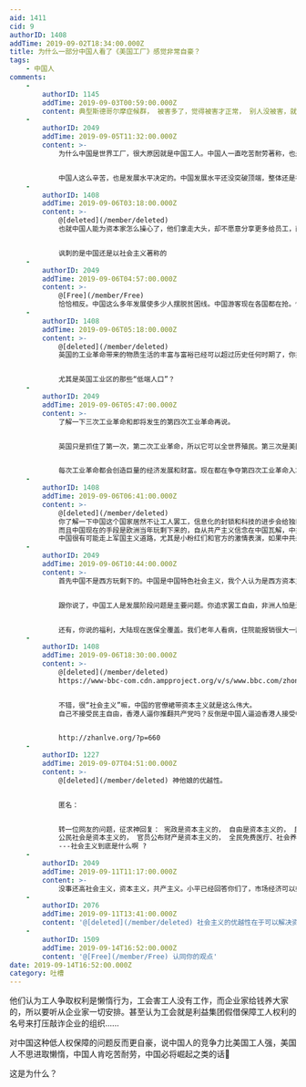```yaml
---
aid: 1411
cid: 9
authorID: 1408
addTime: 2019-09-02T18:34:00.000Z
title: 为什么一部分中国人看了《美国工厂》感觉非常自豪？
tags:
    - 中国人
comments:
    -
        authorID: 1145
        addTime: 2019-09-03T00:59:00.000Z
        content: 典型斯德哥尔摩症候群， 被害多了，觉得被害才正常， 别人没被害，就都是不正常
    -
        authorID: 2049
        addTime: 2019-09-05T11:32:00.000Z
        content: >-
            为什么中国是世界工厂，很大原因就是中国工人。中国人一直吃苦耐劳著称，也是我们比外国人的优势。中国人不在乎加班，在乎的是加班费。


            中国人这么辛苦，也是发展水平决定的。中国发展水平还没突破顶端，整体还是在中低端。不可能有那么大的利益，所以很多都是辛苦钱。等中国也能用人民币，石油，大飞机，芯片等可以收割全世界了。中国工人也可以轻松了。欧美在这个阶段一样辛苦。他们为何要用人权，自由，民主宣传说中国问题，这些东西能当饭吃？能过上幸福生活？我看不能。还是要一个稳定的发展环境，辛勤的劳动大众，实干兴国。中美为何贸易战，目的还不是阻止中国崛起，掏空中国产业。当然我说的是大环境，个别黑心商人，严重压迫不能说明大环境问题。
    -
        authorID: 1408
        addTime: 2019-09-06T03:18:00.000Z
        content: >-
            @[deleted](/member/deleted)
            也就中国人能为资本家怎么操心了，他们拿走大头，却不愿意分享更多给员工，而是自己享受贿赂官员走后路，方便自己的项目工程能更好批准。


            讽刺的是中国还是以社会主义著称的
    -
        authorID: 2049
        addTime: 2019-09-06T04:57:00.000Z
        content: >-
            @[Free](/member/Free)
            恰恰相反。中国这么多年发展使多少人摆脱贫困线。中国游客现在各国都在抢。恰恰说明中国人有钱了。还有中国现在正在搞的扶贫政策。中国大学学费低，即使没钱上学的也很容易无息贷款轻松完成学业，高考保证了穷人也能有上升通道。你要说大资本家，我看香港贫富差距比大陆大多了吧，美国就更不用说了。美国富人区和贫民区了解一下，很多地区晚上都不敢出门。中国社会主义本来追究的就是公平，做的也的确比西方好很多。为何就是抱着固有的想法，不愿意考虑一下。
    -
        authorID: 1408
        addTime: 2019-09-06T05:18:00.000Z
        content: >-
            @[deleted](/member/deleted)
            英国的工业革命带来的物质生活的丰富与富裕已经可以超过历史任何时期了，你共的精神导师为什么还要“可怜”这些底层呢？


            尤其是英国工业区的那些“低端人口”？
    -
        authorID: 2049
        addTime: 2019-09-06T05:47:00.000Z
        content: >-
            了解一下三次工业革命和即将发生的第四次工业革命再说。


            英国只是抓住了第一次，第二次工业革命，所以它可以全世界殖民。第三次是美国抓住了。所以它是世界霸权。


            每次工业革命都会创造巨量的经济发展和财富。现在都在争夺第四次工业革命入场卷。知道为啥美国搞华为，因为5G很有可能带来一次工业革命。像大陆为何共享单车，滴滴打车，外卖，移动支付发展的好。就是因为大陆4G网络发展的好的。不管是偏远地区，还是地铁里面。信号覆盖率，基站数量全球第一。5G将带来更多产业和发展。再加一句这也是你口中的独裁政府搞的。了解下欧美偏远地区没信号，地铁没信号的故事。
    -
        authorID: 1408
        addTime: 2019-09-06T06:41:00.000Z
        content: >-
            @[deleted](/member/deleted)
            你了解一下中国这个国家居然不让工人罢工，信息化的封锁和科技的进步会给独裁者更好对人民权利更加肆无忌惮的侵犯，况且没有良好的社会福利制度，就连美国这种非福利国家都不能赶上，更别提欧洲部分国家了。
            而且中国现在的手段是欧洲当年玩剩下来的，自从共产主义信念在中国瓦解，中共已然开始渲染民族主义情怀来感染国民，而民族主义这个产物可以帮助独裁者更好把矛盾转移国外，而忽视国内矛盾和共产党自身这个特权阶层。
            中国很有可能走上军国主义道路，尤其是小粉红们和官方的激情表演，如果中共未来统治出现重大政治危机，必然是帝国化军事化的利用台湾南海等问题来维系自己统治，转嫁国内矛盾，就像当年的阿根廷独裁者一样。
    -
        authorID: 2049
        addTime: 2019-09-06T10:44:00.000Z
        content: >-
            首先中国不是西方玩剩下的。中国是中国特色社会主义，我个人认为是西方资本主义和社会主义结合的一种制度。目前这个制度我看到的是比西方纯资本主义更有优越性。国企可以保证国家稳定，私企可以增加经济活力。比如中国土地都归国家所有，中国土地价格也高，卖地钱政府拿来建学校，修路等公共设施。而西方土地私有，钱都归个人所有。很多不列举，中国制度好就是能集中力量办大事。


            跟你说了，中国工人是发展阶段问题是主要问题。你追求罢工自由，非洲人怕是连工作都没有吧。美国可以自由罢工，我看工厂也没有了吧。先解决温饱问题，再是福利。


            还有，你说的福利，大陆现在医保全覆盖。我们老年人看病，住院能报销很大一部分比例（很多年轻都没交过医保，后来只是交了很少的钱偶）。60以后的老年人，即使没交过社保的，也会发一些钱的。这不都是国家的福利。国家在一步步进步，不可能从40年前，一穷二白，一下比过西方发达国家吧。这不都在进步吗？因为这能一棍子打死？如果按你的标准，怕是其他让人民生活在贫困线下的国家，更应该被干掉吧。然后全球只剩下西方国家了？他们之所以福利好，就是因为占了高端产业，一架飞机卖多少钱。等中国大飞机等高端产业都起来了。哪里还有他们的福利啊。福利好的欧洲，怎么出了欧猪几国啊？
    -
        authorID: 1408
        addTime: 2019-09-06T18:30:00.000Z
        content: >-
            @[deleted](/member/deleted)
            https://www-bbc-com.cdn.ampproject.org/v/s/www.bbc.com/zhongwen/simp/amp/press-review-42174763?amp\_js\_v=a2&amp\_gsa=1&usqp=mq331AQEKAFwAQ%3D%3D#aoh=15678316454700&referrer=https%3A%2F%2Fwww.google.com&amp\_tf=%E4%BE%86%E6%BA%90%EF%BC%9A%251%24s


            不错，很“社会主义”嘛，中国的官僚裙带资本主义就是这么伟大。
            自己不接受民主自由，香港人逼你推翻共产党吗？反倒是中国人逼迫香港人接受中国那一套专制主义传统风气，Chinazi这个名号不是空穴来风


            http://zhanlve.org/?p=660
    -
        authorID: 1227
        addTime: 2019-09-07T04:51:00.000Z
        content: >-
            @[deleted](/member/deleted) 神他娘的优越性。


            匿名：


            转一位网友的问题，征求神回复： 宪政是资本主义的， 自由是资本主义的， 民主是资本主义的， 人权是资本主义的， 普世价值是资本主义的，
            公民社会是资本主义的， 官员公布财产是资本主义的， 全民免费医疗、社会养老保障是资本主义的 ...... ---那么什么是社会主义的 ?
            ---社会主义到底是什么啊 ?
    -
        authorID: 2049
        addTime: 2019-09-11T11:17:00.000Z
        content: >-
            没事还高社会主义，资本主义，共产主义。小平已经回答你们了，市场经济可以姓资，也可以姓社。那个好我们就用，实践是检验真理的唯一表不能。发这一堆有啥意义，真是全面资本主义，能把中国治理好？
    -
        authorID: 2076
        addTime: 2019-09-11T13:41:00.000Z
        content: '@[deleted](/member/deleted) 社会主义的优越性在于可以解决资本主义不存在的问题。'
    -
        authorID: 1509
        addTime: 2019-09-14T16:52:00.000Z
        content: '@[Free](/member/Free) 认同你的观点'
date: 2019-09-14T16:52:00.000Z
category: 吐槽
---
```


他们认为工人争取权利是懒惰行为，工会害工人没有工作，而企业家给钱养大家的，所以要听从企业家一切安排。甚至认为工会就是利益集团假借保障工人权利的名号来打压敲诈企业的组织......

对中国这种低人权保障的问题反而更自豪，说中国人的竞争力比美国工人强，美国人不思进取懒惰，中国人肯吃苦耐劳，中国必将崛起之类的话🤔

这是为什么？
